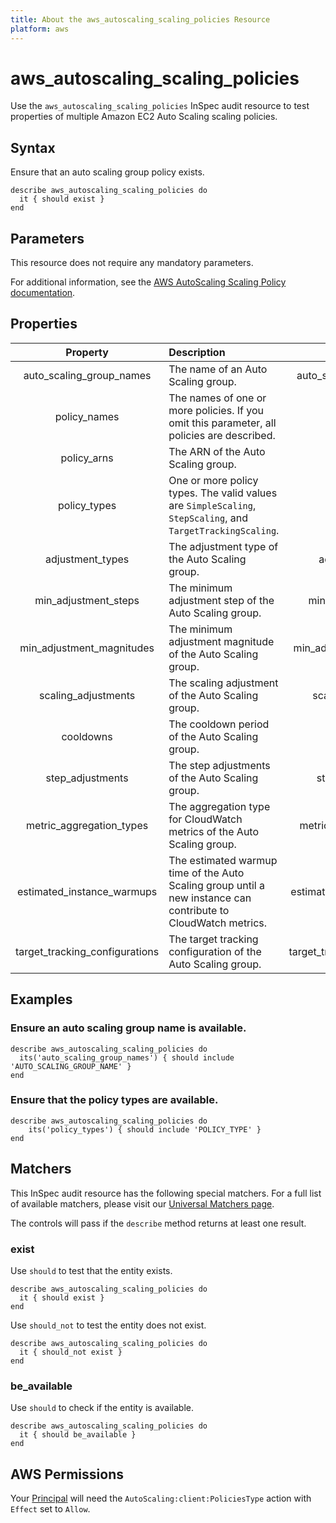 ```yaml
---
title: About the aws_autoscaling_scaling_policies Resource
platform: aws
---
```


# aws_autoscaling_scaling_policies

Use the `aws_autoscaling_scaling_policies` InSpec audit resource to test properties of multiple Amazon EC2 Auto Scaling scaling policies.

## Syntax

Ensure that an auto scaling group policy exists.

    describe aws_autoscaling_scaling_policies do
      it { should exist }
    end

## Parameters

This resource does not require any mandatory parameters.

For additional information, see the [AWS AutoScaling Scaling Policy documentation](https://docs.aws.amazon.com/AWSCloudFormation/latest/UserGuide/aws-properties-as-policy.html).

## Properties

| Property  | Description | Field |
| :---: | :--- | :---: |
| auto_scaling_group_names |  The name of an Auto Scaling group. | auto_scaling_group_name |
| policy_names | The names of one or more policies. If you omit this parameter, all policies are described. | policy_name |
| policy_arns | The ARN of the Auto Scaling group. | policy_arn |
| policy_types | One or more policy types. The valid values are `SimpleScaling`, `StepScaling`, and `TargetTrackingScaling`. | policy_type |
| adjustment_types | The adjustment type of the Auto Scaling group. | adjustment_type |
| min_adjustment_steps | The minimum adjustment step of the Auto Scaling group. | min_adjustment_step |
| min_adjustment_magnitudes | The minimum adjustment magnitude of the Auto Scaling group. | min_adjustment_magnitude |
| scaling_adjustments | The scaling adjustment of the Auto Scaling group. | scaling_adjustment |
| cooldowns | The cooldown period of the Auto Scaling group. | cooldown |
| step_adjustments | The step adjustments of the Auto Scaling group. | step_adjustments |
| metric_aggregation_types | The aggregation type for CloudWatch metrics of the Auto Scaling group. | metric_aggregation_type |
| estimated_instance_warmups | The estimated warmup time of the Auto Scaling group until a new instance can contribute to CloudWatch metrics. | estimated_instance_warmup |
| target_tracking_configurations | The target tracking configuration of the Auto Scaling group. | target_tracking_configuration |

## Examples

### Ensure an auto scaling group name is available.

    describe aws_autoscaling_scaling_policies do
      its('auto_scaling_group_names') { should include 'AUTO_SCALING_GROUP_NAME' }
    end

### Ensure that the policy types are available.

    describe aws_autoscaling_scaling_policies do
        its('policy_types') { should include 'POLICY_TYPE' }
    end

## Matchers

This InSpec audit resource has the following special matchers. For a full list of available matchers, please visit our [Universal Matchers page](https://www.inspec.io/docs/reference/matchers/).

The controls will pass if the `describe` method returns at least one result.

### exist

Use `should` to test that the entity exists.

    describe aws_autoscaling_scaling_policies do
      it { should exist }
    end

Use `should_not` to test the entity does not exist.

    describe aws_autoscaling_scaling_policies do
      it { should_not exist }
    end

### be_available

Use `should` to check if the entity is available.

    describe aws_autoscaling_scaling_policies do
      it { should be_available }
    end

## AWS Permissions

Your [Principal](https://docs.aws.amazon.com/IAM/latest/UserGuide/intro-structure.html#intro-structure-principal) will need the `AutoScaling:client:PoliciesType` action with `Effect` set to `Allow`.
